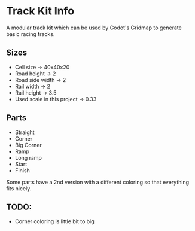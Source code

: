 # Track Kit Info

A modular track kit which can be used by Godot's Gridmap to generate basic racing tracks.

## Sizes

- Cell size -> 40x40x20
- Road height -> 2
- Road side width -> 2
- Rail width -> 2
- Rail height -> 3.5
- Used scale in this project -> 0.33

## Parts

- Straight
- Corner
- Big Corner
- Ramp
- Long ramp
- Start
- Finish

Some parts have a 2nd version with a different coloring so that everything fits nicely.

## TODO:

- Corner coloring is little bit to big
